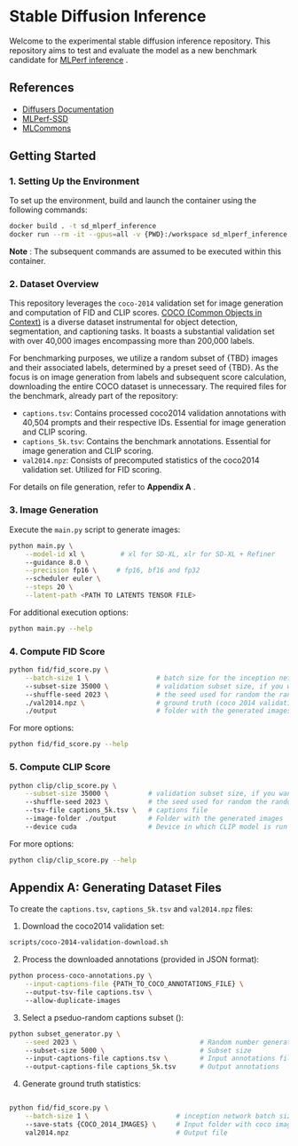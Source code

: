 # Stable Diffusion Inference

Welcome to the experimental stable diffusion inference repository. This repository aims to test and evaluate the model as a new benchmark candidate for [MLPerf inference](https://mlcommons.org/en/) .

## References
- [Diffusers Documentation](https://huggingface.co/docs/diffusers/index)
- [MLPerf-SSD](https://github.com/mlcommons/training/tree/master/single_stage_detector/ssd)
- [MLCommons](https://mlcommons.org/en/)

## Getting Started
### 1. Setting Up the Environment

To set up the environment, build and launch the container using the following commands:

```bash
docker build . -t sd_mlperf_inference
docker run --rm -it --gpus=all -v {PWD}:/workspace sd_mlperf_inference bash
```

**Note** : The subsequent commands are assumed to be executed within this container.

### 2. Dataset Overview
This repository leverages the `coco-2014` validation set for image generation and computation of FID and CLIP scores. [COCO (Common Objects in Context)](https://cocodataset.org/) is a diverse dataset instrumental for object detection, segmentation, and captioning tasks. It boasts a substantial validation set with over 40,000 images encompassing more than 200,000 labels.

For benchmarking purposes, we utilize a random subset of {TBD} images and their associated labels, determined by a preset seed of {TBD}. As the focus is on image generation from labels and subsequent score calculation, downloading the entire COCO dataset is unnecessary. The required files for the benchmark, already part of the repository:
- `captions.tsv`: Contains processed coco2014 validation annotations with 40,504 prompts and their respective IDs. Essential for image generation and CLIP scoring.
- `captions_5k.tsv`: Contains the benchmark annotations. Essential for image generation and CLIP scoring.
- `val2014.npz`: Consists of precomputed statistics of the coco2014 validation set. Utilized for FID scoring.

For details on file generation, refer to **Appendix A** .


### 3. Image Generation
Execute the `main.py` script to generate images:

```bash
python main.py \
    --model-id xl \         # xl for SD-XL, xlr for SD-XL + Refiner
    --guidance 8.0 \
    --precision fp16 \     # fp16, bf16 and fp32
    --scheduler euler \
    --steps 20 \
    --latent-path <PATH TO LATENTS TENSOR FILE>
```

For additional execution options:

```bash
python main.py --help
```


### 4. Compute FID Score

```bash
python fid/fid_score.py \
    --batch-size 1 \                 # batch size for the inception network. keep it 1.
    --subset-size 35000 \            # validation subset size, if you want to score the full dataset don't set the argument
    --shuffle-seed 2023 \            # the seed used for random the random subset selection
    ./val2014.npz \                  # ground truth (coco 2014 validation) statistics
    ./output                         # folder with the generated images
```

For more options:
```bash
python fid/fid_score.py --help
```


### 5. Compute CLIP Score

```bash
python clip/clip_score.py \
    --subset-size 35000 \          # validation subset size, if you want to score the full dataset don't set the argument
    --shuffle-seed 2023 \          # the seed used for random the random subset selection
    --tsv-file captions_5k.tsv \   # captions file
    --image-folder ./output        # Folder with the generated images
    --device cuda                  # Device in which CLIP model is run (cpu, cuda)
```

For more options:

```bash
python clip/clip_score.py --help
```


## Appendix A: Generating Dataset Files

To create the `captions.tsv`, `captions_5k.tsv` and `val2014.npz` files:
1. Download the coco2014 validation set:

```bash
scripts/coco-2014-validation-download.sh
```


2. Process the downloaded annotations (provided in JSON format):

```bash
python process-coco-annotations.py \
    --input-captions-file {PATH_TO_COCO_ANNOTATIONS_FILE} \                 # Input annotations file
    --output-tsv-file captions.tsv \                                        # Output annotations
    --allow-duplicate-images                                                # Pick one prompt per image
```

3. Select a pseduo-random captions subset ():

```bash
python subset_generator.py \
    --seed 2023 \                               # Random number generator seed
    --subset-size 5000 \                        # Subset size
    --input-captions-file captions.tsv \        # Input annotations file
    --output-captions-file captions_5k.tsv      # Output annotations
```


4. Generate ground truth statistics:

```bash

python fid/fid_score.py \
    --batch-size 1 \                      # inception network batch size
    --save-stats {COCO_2014_IMAGES} \     # Input folder with coco images
    val2014.npz                           # Output file
```
